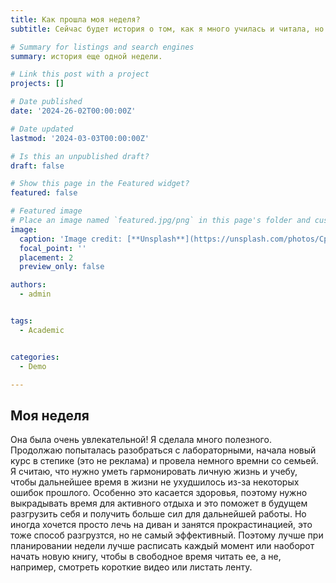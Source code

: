 ```yaml
---
title: Как прошла моя неделя?
subtitle: Сейчас будет история о том, как я много училась и читала, но хотелось бы еще и отдохнуть и привести мысли в порядок. 

# Summary for listings and search engines
summary: история еще одной недели.

# Link this post with a project
projects: []

# Date published
date: '2024-26-02T00:00:00Z'

# Date updated
lastmod: '2024-03-03T00:00:00Z'

# Is this an unpublished draft?
draft: false

# Show this page in the Featured widget?
featured: false

# Featured image
# Place an image named `featured.jpg/png` in this page's folder and customize its options here.
image:
  caption: 'Image credit: [**Unsplash**](https://unsplash.com/photos/CpkOjOcXdUY)'
  focal_point: ''
  placement: 2
  preview_only: false

authors:
  - admin


tags:
  - Academic


categories:
  - Demo

---
```







## Моя неделя

Она была очень увлекательной! Я сделала много полезного. Продолжаю попыталась разобраться с лабораторными, начала новый курс в степике (это не реклама) и провела немного времни со семьей. Я считаю, что нужно уметь гармонировать личную жизнь и учебу, чтобы дальнейшее время в жизни не ухудшилось из-за  некоторых ошибок прошлого. Особенно это касается здоровья, поэтому нужно выкрадывать время для активного отдыха и это поможет в будущем разгрузить себя и получить больше сил для дальнейшей работы. Но иногда хочется просто лечь на диван и занятся прокрастинацией, это тоже способ разгрузтся, но не самый эффективный. Поэтому лучше при планировании недели лучше расписать каждый момент или наоборот начать новую книгу, чтобы в свободное время читать ее, а не, например, смотреть короткие видео или листать ленту. 





